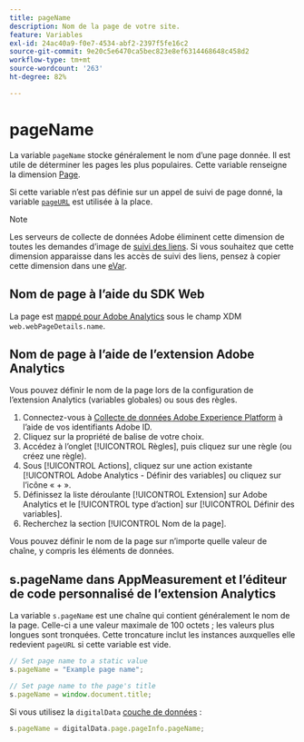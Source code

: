```yaml
---
title: pageName
description: Nom de la page de votre site.
feature: Variables
exl-id: 24ac40a9-f0e7-4534-abf2-2397f5fe16c2
source-git-commit: 9e20c5e6470ca5bec823e8ef6314468648c458d2
workflow-type: tm+mt
source-wordcount: '263'
ht-degree: 82%

---
```


# pageName

La variable `pageName` stocke généralement le nom d’une page donnée. Il est utile de déterminer les pages les plus populaires. Cette variable renseigne la dimension [Page](/help/components/dimensions/page.md).

Si cette variable n’est pas définie sur un appel de suivi de page donné, la variable [`pageURL`](pageurl.md) est utilisée à la place.

>[!NOTE]
>
>Les serveurs de collecte de données Adobe éliminent cette dimension de toutes les demandes dʼimage de [suivi des liens](/help/implement/vars/functions/tl-method.md). Si vous souhaitez que cette dimension apparaisse dans les accès de suivi des liens, pensez à copier cette dimension dans une [eVar](evar.md).

## Nom de page à l’aide du SDK Web

La page est [mappé pour Adobe Analytics](https://experienceleague.adobe.com/docs/analytics/implementation/aep-edge/variable-mapping.html?lang=fr) sous le champ XDM `web.webPageDetails.name`.

## Nom de page à l’aide de l’extension Adobe Analytics

Vous pouvez définir le nom de la page lors de la configuration de l’extension Analytics (variables globales) ou sous des règles.

1. Connectez-vous à [Collecte de données Adobe Experience Platform](https://experience.adobe.com/data-collection) à l’aide de vos identifiants Adobe ID.
2. Cliquez sur la propriété de balise de votre choix.
3. Accédez à l’onglet [!UICONTROL Règles], puis cliquez sur une règle (ou créez une règle).
4. Sous [!UICONTROL Actions], cliquez sur une action existante [!UICONTROL Adobe Analytics - Définir des variables] ou cliquez sur l’icône « + ».
5. Définissez la liste déroulante [!UICONTROL Extension] sur Adobe Analytics et le [!UICONTROL type d’action] sur [!UICONTROL Définir des variables].
6. Recherchez la section [!UICONTROL Nom de la page].

Vous pouvez définir le nom de la page sur n’importe quelle valeur de chaîne, y compris les éléments de données.

## s.pageName dans AppMeasurement et l’éditeur de code personnalisé de l’extension Analytics

La variable `s.pageName` est une chaîne qui contient généralement le nom de la page. Celle-ci a une valeur maximale de 100 octets ; les valeurs plus longues sont tronquées. Cette troncature inclut les instances auxquelles elle redevient `pageURL` si cette variable est vide.

```js
// Set page name to a static value
s.pageName = "Example page name";

// Set page name to the page's title
s.pageName = window.document.title;
```

Si vous utilisez la `digitalData` [couche de données](../../prepare/data-layer.md) :

```js
s.pageName = digitalData.page.pageInfo.pageName;
```
